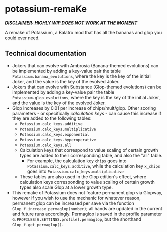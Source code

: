 # potassium-remaKe
***<u>DISCLAIMER: HIGHLY WIP DOES NOT WORK AT THE MOMENT</u>***

A remake of Potassium, a Balatro mod that has all the bananas and glop you could ever need.

## Technical documentation
- Jokers that can evolve with Ambrosia (Banana-themed evolutions) can be implemented by adding a key-value pair the table `Potassium.banana_evolutions`, where the key is the key of the initial Joker, and the value is the key of the evolved Joker.
- Jokers that can evolve with Substance (Glop-themed evolutions) can be implemented by adding a key-value pair the table `Potassium.glop_evolutions`, where the key is the key of the initial Joker, and the value is the key of the evolved Joker.
- Glop increases by 0.01 per increase of chips/mult/glop. Other scoring parameters - or specifically *calculation keys* - can cause this increase if they are added to the following tables:
  - `Potassium.calc_keys.additive`
  - `Potassium.calc_keys.multiplicative`
  - `Potassium.calc_keys.exponential`
  - `Potassium.calc_keys.hyperoperative`
  - `Potassium.calc_keys.all`
  - Calculation keys that correspond to value scaling of certain growth types are added to their corresponding table, and also the "all" table.
    - For example, the calculation key `chips` goes into `Potassium.calc_keys.additive`, while the calculation key `x_chips` goes into `Potassium.calc_keys.multiplicative`
  - These tables are also used in the Glop edition's effect, where calculation keys corresponding to value scaling of certain growth types also scale Glop at a lower growth type.
- This remake of Potassium does not feature permanent glop via Glopway, however if you wish to use the mechanic for whatever reason, permanent glop can be increased per save via the function `Glop_f.increase_permaglop(number)`; all hands are updated in the current and future runs accordingly. Permaglop is saved in the profile parameter `G.PROFILES[G.SETTINGS.profile].permaglop`, but the shorthand `Glop_f.get_permaglop()`.